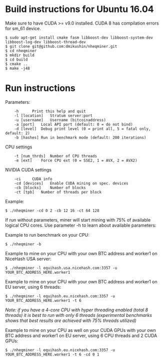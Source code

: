# Build instructions for Ubuntu 16.04

Make sure to have CUDA >= v9.0 installed. CUDA 8 has compilation errors for sm_61 device.

```
$ sudo apt-get install cmake fasm libboost-dev libboost-system-dev libboost-log-dev libboost-thread-dev
$ git clone git@github.com:dmikushin/nheqminer.git
$ cd nheqminer
$ mkdir build
$ cd build
$ cmake ..
$ make -j48
```

# Run instructions

Parameters:

``` 
	-h		Print this help and quit
	-l [location]	Stratum server:port
	-u [username]	Username (bitcoinaddress)
	-a [port]	Local API port (default: 0 = do not bind)
	-d [level]	Debug print level (0 = print all, 5 = fatal only, default: 2)
	-b [hashes]	Run in benchmark mode (default: 200 iterations)
```

CPU settings

```
	-t [num_thrds]	Number of CPU threads
	-e [ext]	Force CPU ext (0 = SSE2, 1 = AVX, 2 = AVX2)
```

NVIDIA CUDA settings

```
	-ci		CUDA info
	-cd [devices]	Enable CUDA mining on spec. devices
	-cb [blocks]	Number of blocks
	-ct [tpb]	Number of threads per block
```

Example:

```
$ ./nheqminer -cd 0 2 -cb 12 16 -ct 64 128
```

If run without parameters, miner will start mining with 75% of available logical CPU cores. Use parameter -h to learn about available parameters:

Example to run benchmark on your CPU:

```
$ ./nheqminer -b
```
        
Example to mine on your CPU with your own BTC address and worker1 on NiceHash USA server:

```
$ ./nheqminer -l equihash.usa.nicehash.com:3357 -u YOUR_BTC_ADDRESS_HERE.worker1
```

Example to mine on your CPU with your own BTC address and worker1 on EU server, using 6 threads:

```
$ ./nheqminer -l equihash.eu.nicehash.com:3357 -u YOUR_BTC_ADDRESS_HERE.worker1 -t 6
```

<i>Note: if you have a 4-core CPU with hyper threading enabled (total 8 threads) it is best to run with only 6 threads (experimental benchmarks shows that best results are achieved with 75% threads utilized)</i>

Example to mine on your CPU as well on your CUDA GPUs with your own BTC address and worker1 on EU server, using 6 CPU threads and 2 CUDA GPUs:

```
$ ./nheqminer -l equihash.eu.nicehash.com:3357 -u YOUR_BTC_ADDRESS_HERE.worker1 -t 6 -cd 0 1
```

